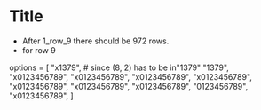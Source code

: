 # Title

- After 1_row_9 there should be 972 rows.
- for row 9

options = [
    "x1379",  # since (8, 2) has to be in"1379"
    "1379",
    "x0123456789",
    "x0123456789",
    "x0123456789",
    "x0123456789",
    "x0123456789",
    "x0123456789",
    "x0123456789",
    "0123456789",
    "x0123456789",
]
